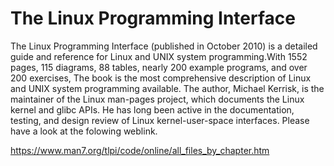 # The Linux Programming Interface

The Linux Programming Interface (published in October 2010) is a detailed guide and 
reference for Linux and UNIX system programming.With 1552 pages, 115 diagrams, 88 
tables, nearly 200 example programs, and over 200 exercises, The book is the most 
comprehensive description of Linux and UNIX system programming available. The author,
Michael Kerrisk, is the maintainer of the Linux man-pages project, which documents 
the Linux kernel and glibc APIs. He has long been active in the documentation, testing,
and design review of Linux kernel-user-space interfaces. Please have a look at the 
folowing weblink. 

https://www.man7.org/tlpi/code/online/all_files_by_chapter.htm
